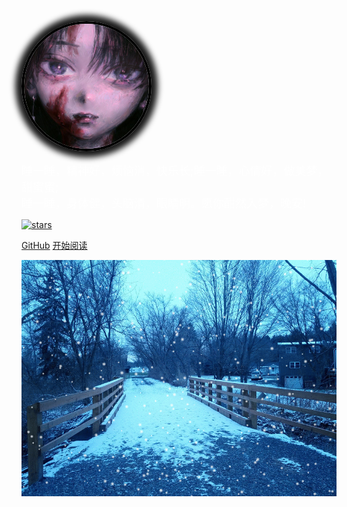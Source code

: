 <img width="200px" style="border-radius: 50%;border:4px solid black;box-shadow:0 0 10px 10px;" bor src="./imgs/avatar.jpg">

<span style="color:white;font-size:18px;">睡一睡，精神好，烦恼消，快乐长;睡一睡，心情好，做美梦，甜蜜蜜;</br>睡一睡，身体健，头脑清，眼睛明。愿你酣然入梦，晚安!</span>

[![stars](https://img.shields.io/badge/github/personal-blog-green)](https://github.com/1360151219/ZJX.git)

[GitHub](https://github.com/1360151219/ZJX.git)
[开始阅读](README.md)

![](./imgs/coverpage.gif)
